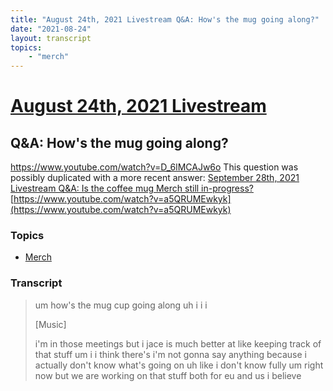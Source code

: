 ```yaml
---
title: "August 24th, 2021 Livestream Q&A: How's the mug going along?"
date: "2021-08-24"
layout: transcript
topics:
    - "merch"
---
```

# [August 24th, 2021 Livestream](../2021-08-24.md)
## Q&A: How's the mug going along?
https://www.youtube.com/watch?v=D_6lMCAJw6o
This question was possibly duplicated with a more recent answer: [September 28th, 2021 Livestream Q&A: Is the coffee mug Merch still in-progress?](./yt-a5QRUMEwkyk.md) [https://www.youtube.com/watch?v=a5QRUMEwkyk](https://www.youtube.com/watch?v=a5QRUMEwkyk)


### Topics
* [Merch](../topics/merch.md)

### Transcript

> um how's the mug cup going along uh i i i
>
> [Music]
>
> i'm in those meetings but i jace is much better at like keeping track of that stuff um i i think there's i'm not gonna say anything because i actually don't know what's going on uh like i don't know fully um right now but we are working on that stuff both for eu and us i believe
